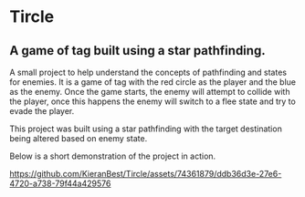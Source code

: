 # Tircle
## A game of tag built using a star pathfinding. 

A small project to help understand the concepts of pathfinding and states for enemies. It is a game of tag with the red circle as the player and the blue as the enemy. Once the game starts, the enemy will attempt to collide with the player, once this happens the enemy will switch to a flee state and try to evade the player.

This project was built using a star pathfinding with the target destination being altered based on enemy state.

Below is a short demonstration of the project in action.

https://github.com/KieranBest/Tircle/assets/74361879/ddb36d3e-27e6-4720-a738-79f44a429576

